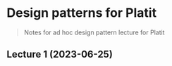 # Design patterns for Platit

> Notes for ad hoc design pattern lecture for Platit

## Lecture 1 (2023-06-25)
